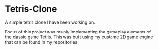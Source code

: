 # Tetris-Clone
A simple tetris clone I have been working on.

Focus of this project was mainly implementing the gameplay elements of
the classic game Tetris. This was built using my custome 2D game engine that can be found
in my repositories. 
